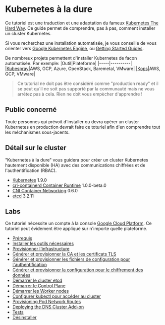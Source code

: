 # Kubernetes à la dure

Ce tutoriel est une traduction et une adaptation du fameux [Kubernetes The Hard Way](https://github.com/kelseyhightower/kubernetes-the-hard-way). Ce guide permet de comprendre, pas à pas, comment installer un cluster Kubernetes.

Si vous recherchez une installation automatisée, je vous conseille de vous orienter vers [Google Kubernetes Engine](https://cloud.google.com/kubernetes-engine), ou [Getting Started Guides](http://kubernetes.io/docs/getting-started-guides/).

De nombreux projets permettent d'installer Kubernetes de facon automatisée. Par exemple:
|Outil|Plateforme|
|-----|----------|
|[Kubespray](https://github.com/kubernetes-incubator/kubespray)|AWS, GCP, Azure, OpenStack, Baremetal, VMware|
|[Kops](https://github.com/kubernetes/kops)|AWS, GCP, VMware|


> Ce tutorial ne doit pas être considéré comme "production ready" et il se peut qu'il ne soit pas supporté par la communauté mais ne vous arrètez pas à cela. Rien ne doit vous empècher d'apprendre !

## Public concerné

Toute personnes qui prévoit d'installer ou devra opérer un cluster Kubernetes en production devrait faire ce toturiel afin d'en comprendre tout les méchanismes sous-jacents. 

## Détail sur le cluster

"Kubernetes à la dure" vous guidera pour créer un cluster Kubernetes hautement disponible (HA) avec des communications chiffrées et de l'authentification (RBAC).

* [Kubernetes](https://github.com/kubernetes/kubernetes) 1.9.0
* [cri-containerd Container Runtime](https://github.com/kubernetes-incubator/cri-containerd) 1.0.0-beta.0
* [CNI Container Networking](https://github.com/containernetworking/cni) 0.6.0
* [etcd](https://github.com/coreos/etcd) 3.2.11

## Labs

Ce tutoriel nécessite un compte à la console [Google Cloud Platform](https://cloud.google.com). Ce tutoriel peut évidement être appliquè sur n'importe quelle plateforme.

* [Prérequis](docs/01-prerequisites.md)
* [Installer les outils nécessaires](docs/02-client-tools.md)
* [Provisionner l'infrastructure](docs/03-compute-resources.md)
* [Générer et provisionner la CA et les certificats TLS](docs/04-certificate-authority.md)
* [Générer et provisionner les fichiers de configuration pour l'authentification](docs/05-kubernetes-configuration-files.md)
* [Générer et provisionner la configuration pour le chiffrement des données](docs/06-data-encryption-keys.md)
* [Démarrer le cluster etcd](docs/07-bootstrapping-etcd.md)
* [Démarrer le Control Plane](docs/08-bootstrapping-kubernetes-controllers.md)
* [Démarrer les Worker nodes](docs/09-bootstrapping-kubernetes-workers.md)
* [Configurer kubectl pour accéder au cluster](docs/10-configuring-kubectl.md)
* [Provisioning Pod Network Routes](docs/11-pod-network-routes.md)
* [Deploying the DNS Cluster Add-on](docs/12-dns-addon.md)
* [Tests](docs/13-smoke-test.md)
* [Désinstaller](docs/14-cleanup.md)
